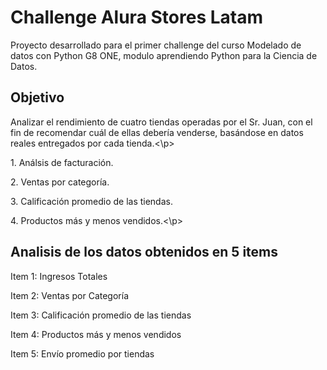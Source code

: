 <h1>Challenge Alura Stores Latam</h1>
<p>Proyecto desarrollado para el primer challenge del curso Modelado de datos con Python G8 ONE, modulo aprendiendo Python para la Ciencia de Datos.</p>
<h2>Objetivo</h2>
<p>Analizar el rendimiento de cuatro tiendas operadas por el Sr. Juan, con el fin de recomendar cuál de ellas debería venderse, basándose en datos reales entregados por cada tienda.<\p>
  <p>1. Análsis de facturación.</p>
  <p>2. Ventas por categoría.</p>
  <p>3. Calificación promedio de las tiendas.</p>
  <p>4. Productos más y menos vendidos.<\p>

<h2> Analisis de los datos obtenidos en 5 items</h2>
<p>Item 1: Ingresos Totales</p>
<p>Item 2: Ventas por Categoría</p>
<p>Item 3: Calificación promedio de las tiendas</p>
<p>Item 4: Productos más y menos vendidos</p>
<p>Item 5: Envío promedio por tiendas</p>
